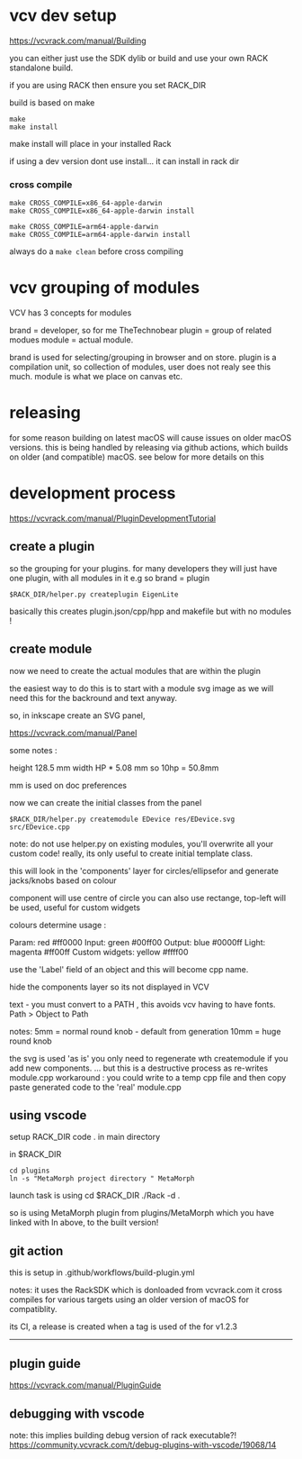 # vcv dev setup
https://vcvrack.com/manual/Building

you can either just use the SDK dylib or build and use your own RACK standalone build.



if you are using RACK then ensure you set RACK_DIR


build is based on make

```
make 
make install
```

make install will place in your installed Rack 


if using a dev version dont use install... it can install in rack dir

### cross compile
```
make CROSS_COMPILE=x86_64-apple-darwin 
make CROSS_COMPILE=x86_64-apple-darwin install
```

```
make CROSS_COMPILE=arm64-apple-darwin 
make CROSS_COMPILE=arm64-apple-darwin install
```

always do a `make clean` before cross compiling




# vcv grouping of modules
VCV has 3 concepts for modules

brand = developer, so for me TheTechnobear
plugin = group of related modues
module = actual module.

brand is used for selecting/grouping in browser and on store.
plugin is a compilation unit, so collection of modules, user does not realy see this much.
module is what we place on canvas etc.



# releasing
for some reason building on latest macOS will cause issues on older macOS versions.
this is being handled by releasing via github actions, which builds on older (and compatible) macOS.
see below for more details on this

# development process 


https://vcvrack.com/manual/PluginDevelopmentTutorial


## create a plugin
so the grouping for your plugins.
for many developers they will just have one plugin, with all modules in it
e.g so brand = plugin

```
$RACK_DIR/helper.py createplugin EigenLite 
```

basically this creates plugin.json/cpp/hpp and makefile
but with no modules ! 

## create module

now we need to create the actual modules that are within the plugin

the easiest way to do this is to start with a module svg image
as we will need this for the backround and text anyway. 

so, in inkscape create an SVG panel, 


https://vcvrack.com/manual/Panel


some notes : 

height 128.5 mm 
width  HP *  5.08 mm 
so 10hp = 50.8mm

mm is used on doc preferences

now we can create the initial classes from the panel 

```
$RACK_DIR/helper.py createmodule EDevice res/EDevice.svg src/EDevice.cpp
```

note: do not use helper.py on existing modules, you'll overwrite all your custom code!
really, its only useful to create initial template class.


this will look in the 'components' layer for circles/ellipsefor and generate jacks/knobs based on colour

component will use centre of circle
you can also use rectange, top-left will be used, useful for custom widgets

colours determine usage : 

Param: red #ff0000
Input: green #00ff00
Output: blue #0000ff
Light: magenta #ff00ff
Custom widgets: yellow #ffff00

use the 'Label' field of an object and this will become cpp name.

hide the components layer so its not displayed in VCV


text - you must convert to a PATH , this avoids vcv having to have fonts.
Path > Object to Path


notes: 
5mm = normal round knob - default from generation 
10mm = huge round knob


the svg is used 'as is' you only need to regenerate wth createmodule if you add new components.
... but this is a destructive process as re-writes module.cpp
workaround : you could write to a temp cpp file and then copy paste generated code to the 'real' module.cpp


## using vscode

setup RACK_DIR 
code . in main directory

in $RACK_DIR
```
cd plugins 
ln -s "MetaMorph project directory " MetaMorph

```

launch task is using
cd $RACK_DIR
./Rack -d . 

so is using MetaMorph plugin  from plugins/MetaMorph
which you have linked with ln above, to the built version!


## git action
this is setup in .github/workflows/build-plugin.yml

notes: 
it uses the RackSDK which is donloaded from vcvrack.com
it cross compiles for various targets 
using an older version of macOS for compatiblity.

its CI, a release is created when a tag is used of the for  v1.2.3



-------

## plugin guide
https://vcvrack.com/manual/PluginGuide

## debugging with vscode
note: this implies building debug version of rack executable?!
https://community.vcvrack.com/t/debug-plugins-with-vscode/19068/14